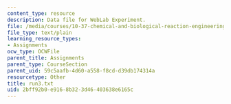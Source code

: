 ```yaml
---
content_type: resource
description: Data file for WebLab Experiment.
file: /media/courses/10-37-chemical-and-biological-reaction-engineering-spring-2007/2bff92b0e9168b323d46403638e6165c_run3.txt
file_type: text/plain
learning_resource_types:
- Assignments
ocw_type: OCWFile
parent_title: Assignments
parent_type: CourseSection
parent_uid: 59c5aafb-4d60-a558-f8cd-d39db174314a
resourcetype: Other
title: run3.txt
uid: 2bff92b0-e916-8b32-3d46-403638e6165c
---
```

